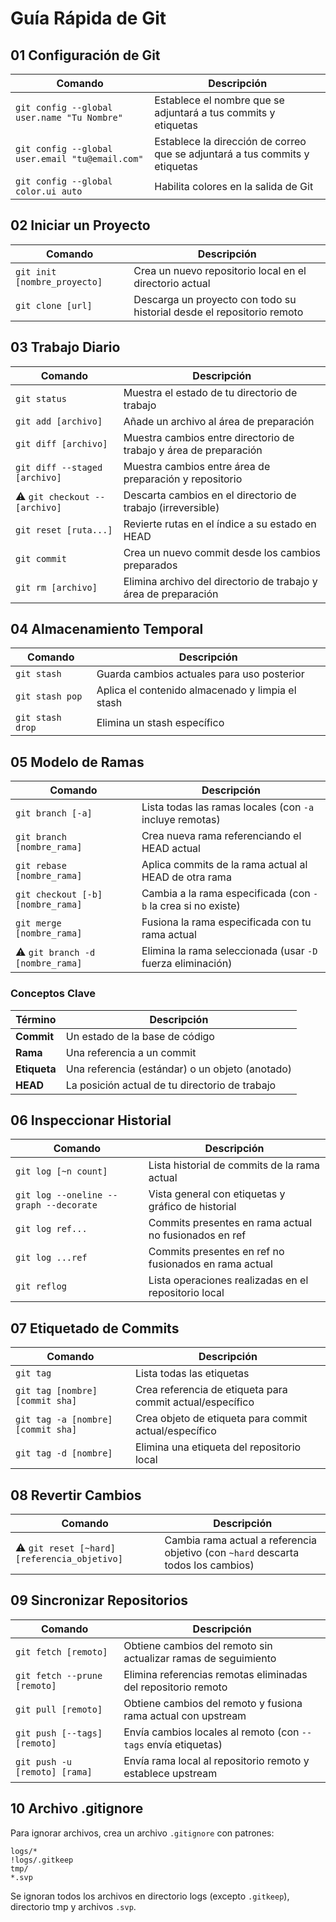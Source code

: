 # Guía Rápida de Git

## 01 Configuración de Git

| Comando | Descripción |
|---------|-------------|
| `git config --global user.name "Tu Nombre"` | Establece el nombre que se adjuntará a tus commits y etiquetas |
| `git config --global user.email "tu@email.com"` | Establece la dirección de correo que se adjuntará a tus commits y etiquetas |
| `git config --global color.ui auto` | Habilita colores en la salida de Git |

## 02 Iniciar un Proyecto

| Comando | Descripción |
|---------|-------------|
| `git init [nombre_proyecto]` | Crea un nuevo repositorio local en el directorio actual |
| `git clone [url]` | Descarga un proyecto con todo su historial desde el repositorio remoto |

## 03 Trabajo Diario

| Comando | Descripción |
|---------|-------------|
| `git status` | Muestra el estado de tu directorio de trabajo |
| `git add [archivo]` | Añade un archivo al área de preparación |
| `git diff [archivo]` | Muestra cambios entre directorio de trabajo y área de preparación |
| `git diff --staged [archivo]` | Muestra cambios entre área de preparación y repositorio |
| ⚠️ `git checkout -- [archivo]` | Descarta cambios en el directorio de trabajo (irreversible) |
| `git reset [ruta...]` | Revierte rutas en el índice a su estado en HEAD |
| `git commit` | Crea un nuevo commit desde los cambios preparados |
| `git rm [archivo]` | Elimina archivo del directorio de trabajo y área de preparación |

## 04 Almacenamiento Temporal

| Comando | Descripción |
|---------|-------------|
| `git stash` | Guarda cambios actuales para uso posterior |
| `git stash pop` | Aplica el contenido almacenado y limpia el stash |
| `git stash drop` | Elimina un stash específico |

## 05 Modelo de Ramas

| Comando | Descripción |
|---------|-------------|
| `git branch [-a]` | Lista todas las ramas locales (con `-a` incluye remotas) |
| `git branch [nombre_rama]` | Crea nueva rama referenciando el HEAD actual |
| `git rebase [nombre_rama]` | Aplica commits de la rama actual al HEAD de otra rama |
| `git checkout [-b] [nombre_rama]` | Cambia a la rama especificada (con `-b` la crea si no existe) |
| `git merge [nombre_rama]` | Fusiona la rama especificada con tu rama actual |
| ⚠️ `git branch -d [nombre_rama]` | Elimina la rama seleccionada (usar `-D` fuerza eliminación) |

### Conceptos Clave

| Término | Descripción |
|---------|-------------|
| **Commit** | Un estado de la base de código |
| **Rama** | Una referencia a un commit |
| **Etiqueta** | Una referencia (estándar) o un objeto (anotado) |
| **HEAD** | La posición actual de tu directorio de trabajo |

## 06 Inspeccionar Historial

| Comando | Descripción |
|---------|-------------|
| `git log [~n count]` | Lista historial de commits de la rama actual |
| `git log --oneline --graph --decorate` | Vista general con etiquetas y gráfico de historial |
| `git log ref...` | Commits presentes en rama actual no fusionados en ref |
| `git log ...ref` | Commits presentes en ref no fusionados en rama actual |
| `git reflog` | Lista operaciones realizadas en el repositorio local |

## 07 Etiquetado de Commits

| Comando | Descripción |
|---------|-------------|
| `git tag` | Lista todas las etiquetas |
| `git tag [nombre] [commit sha]` | Crea referencia de etiqueta para commit actual/específico |
| `git tag -a [nombre] [commit sha]` | Crea objeto de etiqueta para commit actual/específico |
| `git tag -d [nombre]` | Elimina una etiqueta del repositorio local |

## 08 Revertir Cambios

| Comando | Descripción |
|---------|-------------|
| ⚠️ `git reset [~hard] [referencia_objetivo]` | Cambia rama actual a referencia objetivo (con `~hard` descarta todos los cambios) |

## 09 Sincronizar Repositorios

| Comando | Descripción |
|---------|-------------|
| `git fetch [remoto]` | Obtiene cambios del remoto sin actualizar ramas de seguimiento |
| `git fetch --prune [remoto]` | Elimina referencias remotas eliminadas del repositorio remoto |
| `git pull [remoto]` | Obtiene cambios del remoto y fusiona rama actual con upstream |
| `git push [--tags] [remoto]` | Envía cambios locales al remoto (con `--tags` envía etiquetas) |
| `git push -u [remoto] [rama]` | Envía rama local al repositorio remoto y establece upstream |

## 10 Archivo .gitignore

Para ignorar archivos, crea un archivo `.gitignore` con patrones:

```
logs/*
!logs/.gitkeep
tmp/
*.svp
```

Se ignoran todos los archivos en directorio logs (excepto `.gitkeep`), directorio tmp y archivos `.svp`.
